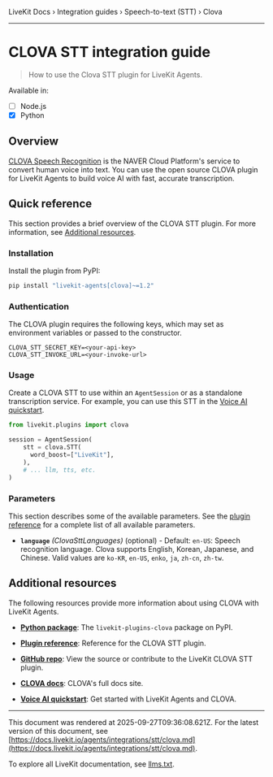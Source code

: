 LiveKit Docs › Integration guides › Speech-to-text (STT) › Clova

---

# CLOVA STT integration guide

> How to use the Clova STT plugin for LiveKit Agents.

Available in:
- [ ] Node.js
- [x] Python

## Overview

[CLOVA Speech Recognition](https://guide.ncloud-docs.com/docs/en/csr-overview) is the NAVER Cloud Platform's service to convert human voice into text. You can use the open source CLOVA plugin for LiveKit Agents to build voice AI with fast, accurate transcription.

## Quick reference

This section provides a brief overview of the CLOVA STT plugin. For more information, see [Additional resources](#additional-resources).

### Installation

Install the plugin from PyPI:

```bash
pip install "livekit-agents[clova]~=1.2"

```

### Authentication

The CLOVA plugin requires the following keys, which may set as environment variables or passed to the constructor.

```shell
CLOVA_STT_SECRET_KEY=<your-api-key>
CLOVA_STT_INVOKE_URL=<your-invoke-url>

```

### Usage

Create a CLOVA STT to use within an `AgentSession` or as a standalone transcription service. For example, you can use this STT in the [Voice AI quickstart](https://docs.livekit.io/agents/start/voice-ai.md).

```python
from livekit.plugins import clova

session = AgentSession(
    stt = clova.STT(
      word_boost=["LiveKit"],
    ),
    # ... llm, tts, etc.
)

```

### Parameters

This section describes some of the available parameters. See the [plugin reference](https://docs.livekit.io/reference/python/v1/livekit/plugins/clova/index.html.md#livekit.plugins.clova.STT) for a complete list of all available parameters.

- **`language`** _(ClovaSttLanguages)_ (optional) - Default: `en-US`: Speech recognition language. Clova supports English, Korean, Japanese, and Chinese. Valid values are `ko-KR`, `en-US`, `enko`, `ja`, `zh-cn`, `zh-tw`.

## Additional resources

The following resources provide more information about using CLOVA with LiveKit Agents.

- **[Python package](https://pypi.org/project/livekit-plugins-clova/)**: The `livekit-plugins-clova` package on PyPI.

- **[Plugin reference](https://docs.livekit.io/reference/python/v1/livekit/plugins/clova/index.html.md#livekit.plugins.clova.STT)**: Reference for the CLOVA STT plugin.

- **[GitHub repo](https://github.com/livekit/agents/tree/main/livekit-plugins/livekit-plugins-clova)**: View the source or contribute to the LiveKit CLOVA STT plugin.

- **[CLOVA docs](https://guide.ncloud-docs.com/docs/en/csr-overview)**: CLOVA's full docs site.

- **[Voice AI quickstart](https://docs.livekit.io/agents/start/voice-ai.md)**: Get started with LiveKit Agents and CLOVA.

---

This document was rendered at 2025-09-27T09:36:08.621Z.
For the latest version of this document, see [https://docs.livekit.io/agents/integrations/stt/clova.md](https://docs.livekit.io/agents/integrations/stt/clova.md).

To explore all LiveKit documentation, see [llms.txt](https://docs.livekit.io/llms.txt).